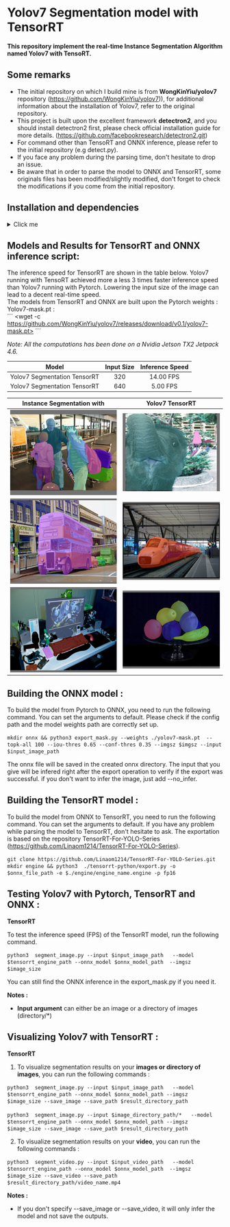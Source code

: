 # Yolov7 Segmentation model with TensorRT
 **This repository implement the real-time Instance Segmentation Algorithm named Yolov7 with TensoRT.**
 
## Some remarks 
  - The initial repository on which I build mine is from __**WongKinYiu/yolov7**__ repository (https://github.com/WongKinYiu/yolov7)), for additional information about the installation of Yolov7, refer to the original repository. 
  - This project is built upon the excellent framework **detectron2**, and you should install detectron2 first, please check official installation guide for more details. (https://github.com/facebookresearch/detectron2.git)
  - For command other than TensoRT and ONNX inference, please refer to the initial repository (e.g detect.py). 
  - If you face any problem during the parsing time, don't hesitate to drop an issue.
  - Be aware that in order to parse the model to ONNX and TensorRT, some originals files has been modified/slightly modified, don't forget to check the modifications if you come from the initial repository.
  
 
 ## Installation and dependencies
 <details>
  <summary>Click me</summary>

  - pip3 install requirements.txt
  - Install Pytorch (1.10.0) and TorchVision (0.11.1)
  ```js
  pip3 install torch torchvision torchaudio --extra-index-url https://download.pytorch.org/whl/cu116
  
  If other versions of torch are needed, select yours by putting torch==1.11.0+cu102 for example.
  ```

  - Install CUDA (10.2) and cuDNN (8.0.0) : https://developer.nvidia.com/cuda-downloads?target_os=Linux&target_arch=x86_64&Distribution=WSL-Ubuntu&target_version=2.0&target_type=deb_local
  
    - For WSL-Ubuntu :
  ```js
  sudo wget https://developer.download.nvidia.com/compute/cuda/repos/wsl-ubuntu/x86_64/cuda-wsl-ubuntu.pin
  sudo mv cuda-wsl-ubuntu.pin /etc/apt/preferences.d/cuda-repository-pin-600
  sudo wget https://developer.download.nvidia.com/compute/cuda/11.7.1/local_insta
      llers/cuda-repo-wsl-ubuntu-11-7-local_11.7.1-1_amd64.deb
  sudo dpkg -i cuda-repo-wsl-ubuntu-11-7-local_11.7.1-1_amd64.deb
  sudo cp /var/cuda-repo-wsl-ubuntu-11-7-local/cuda-96193861-keyring.gpg /usr/share/keyrings/
  sudo apt-get update
  sudo apt-get -y install cuda
  ```
  
  - Install TensorRT (8.0.1.6), if you are using an nvidia edge device, TensorRT should already be installed
  ```js
  python3 -m pip install --upgrade setuptools pip
  python3 -m pip install nvidia-pyindex
  python3 -m pip install --upgrade nvidia-tensorrt
  
  Verify installation by writing  : assert tensorrt.Builder(tensorrt.Logger())
  ```
  - Install ONNX and ONNXruntime
  ```js
  pip install onnxruntime-gpu
  pip install onnxruntime
  pip install numpy protobuf==4.21.5  
  pip install onnx
  ```
  - Install all the other packages needed to run the original SparseInst algorithm (Should be done if you have installed Dectectron2)

 </details>

 
 ## Models and Results for TensorRT and ONNX inference script:
 
 The inference speed for TensorRT are shown in the table below. Yolov7 running with TensoRT achieved more a less 3 times faster inference speed than Yolov7 running with Pytorch. Lowering the input size of the image can lead to a decent real-time speed.  
 The models from TensorRT and ONNX are built upon the Pytorch weights : Yolov7-mask.pt :  
 ´´´
<wget -c https://github.com/WongKinYiu/yolov7/releases/download/v0.1/yolov7-mask.pt>
´´´
 
 *Note: All the computations has been done on a Nvidia Jetson TX2 Jetpack 4.6.*

<div align="center">

| Model | Input Size |  Inference Speed 
| :---:         |     :---:      |     :---: |
| Yolov7 Segmentation TensorRT     | 320    |  14.00 FPS    |
| Yolov7 Segmentation TensorRT     | 640    |  5.00 FPS     |

</div>

  Instance Segmentation  with           |  Yolov7 TensorRT
:-------------------------:|:-------------------------:
![](results/640_trt_cv2img_VP_0.jpg)  |  ![](results/640_trt_cv2img_VP_1.jpg)
![](results/640_trt_cv2img_VP_2.jpg)  |  ![](results/640_trt_cv2img_VP_3.jpg)
![](results/640_trt_cv2img_VP_4.jpg)  |  ![](results/640_trt_cv2img_VP_5.jpg)
 

 ## Building the ONNX model  :
 
 To build the model from Pytorch to ONNX, you need to run the following command. You can set the arguments to default. Please check if the config path and the model weights path are correctly set up.
 ```
 mkdir onnx && python3 export_mask.py --weights ./yolov7-mask.pt  --topk-all 100 --iou-thres 0.65 --conf-thres 0.35 --imgsz $imgsz --input $input_image_path
 ```
 The onnx file will be saved in the created onnx directory. The input that you give will be infered right after the export operation to verify if the export was successful. if you don't want to infer the image, just add --no_infer.
 
  ## Building the TensorRT model  :
  
  To build the model from ONNX to TensorRT, you need to run the following command. You can set the arguments to default. If you have any problem while parsing the model to TensorRT, don't hesitate to ask. The exportation is based on the repository TensorRT-For-YOLO-Series (https://github.com/Linaom1214/TensorRT-For-YOLO-Series).
 ```
 git clone https://github.com/Linaom1214/TensorRT-For-YOLO-Series.git
 mkdir engine && python3  ./tensorrt-python/export.py -o $onnx_file_path -e $./engine/engine_name.engine -p fp16
 ```
 
  ## Testing Yolov7 with Pytorch, TensorRT and ONNX :
  **TensorRT**

  To test the inference speed (FPS) of the TensorRT model, run the following command. 

 ```
 python3  segment_image.py --input $input_image_path   --model $tensorrt_engine_path --onnx_model $onnx_model_path  --imgsz $image_size
 ```

 You can still find the ONNX inference in the export_mask.py if you need it. 

 
**Notes :**
- **Input argument** can either be an image or a directory of images (directory/*)
 
 ## Visualizing Yolov7 with TensorRT :
 **TensorRT**
  1. To visualize segmentation results on your **images or directory of images**, you can run the following commands : 
 
 
 ```
python3  segment_image.py --input $input_image_path   --model $tensorrt_engine_path --onnx_model $onnx_model_path --imgsz $image_size --save_image --save_path $result_directory_path  

python3  segment_image.py --input $image_directory_path/*   --model $tensorrt_engine_path --onnx_model $onnx_model_path --imgsz $image_size --save_image --save_path $result_directory_path
 ```
 2. To visualize segmentation results on your **video**, you can run the following commands : 
 ```
python3  segment_video.py --input $input_video_path   --model $tensorrt_engine_path --onnx_model $onnx_model_path  --imgsz $image_size --save_video --save_path $result_directory_path/video_name.mp4
 ```

**Notes :**
- If you don't specify --save_image or --save_video, it will only infer the model and not save the outputs.


 
